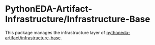 # PythonEDA-Artifact-Infrastructure/Infrastructure-Base

This package manages the infrastructure layer of [pythoneda-artifact/infrastructure-base](https://github.com/pythoneda-artifact/infrastructure-base "pythoneda-artifact/infrastructure-base").
